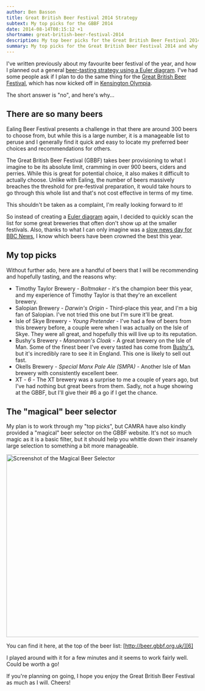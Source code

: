 ```yaml
---
author: Ben Basson
title: Great British Beer Festival 2014 Strategy
subtext: My top picks for the GBBF 2014
date: 2014-08-14T08:15:12 +1
shortname: great-british-beer-festival-2014
description: My top beer picks for the Great British Beer Festival 2014 and why I didn't create a Euler diagram this time.
summary: My top picks for the Great British Beer Festival 2014 and why I didn't create a Euler diagram this time.
---
```


I've written previously about my favourite beer festival of the year, and how I planned out a general [beer-tasting strategy using a Euler diagram][1]. I've had some people ask if I plan to do the same thing for the [Great British Beer Festival][2], which has now kicked off in [Kensington Olympia][3].

The short answer is "no", and here's why...

There are so many beers
-----------------------

Ealing Beer Festival presents a challenge in that there are around 300 beers to choose from, but while this is a large number, it is a manageable list to peruse and I generally find it quick and easy to locate my preferred beer choices and recommendations for others.

The Great British Beer Festival (GBBF) takes beer provisioning to what I imagine to be its absolute limit, cramming in over 900 beers, ciders and perries. While this is great for potential choice, it also makes it difficult to actually choose. Unlike with Ealing, the number of beers massively breaches the threshold for pre-festival preparation, it would take hours to go through this whole list and that's not cost effective in terms of my time.

This shouldn't be taken as a complaint, I'm really looking forward to it!

So instead of creating a [Euler diagram][1] again, I decided to quickly scan the list for some great breweries that often don't show up at the smaller festivals. Also, thanks to what I can only imagine was a [slow news day for BBC News][4], I know which beers have been crowned the best this year. 

My top picks
------------

Without further ado, here are a handful of beers that I will be recommending and hopefully tasting, and the reasons why:

* Timothy Taylor Brewery - *Boltmaker* - it's the champion beer this year, and my experience of Timothy Taylor is that they're an excellent brewery.
* Salopian Brewery - *Darwin's Origin* - Third-place this year, and I'm a big fan of Salopian. I've not tried this one but I'm sure it'll be great.
* Isle of Skye Brewery - *Young Pretender* - I've had a few of beers from this brewery before, a couple were when I was actually on the Isle of Skye. They were all great, and hopefully this will live up to its reputation.
* Bushy's Brewery - *Manannan's Cloak* - A great brewery on the Isle of Man. Some of the finest beer I've every tasted has come from [Bushy's][5], but it's incredibly rare to see it in England. This one is likely to sell out fast.
* Okells Brewery - *Special Manx Pale Ale (SMPA)* - Another Isle of Man brewery with consistently excellent beer. 
* XT - *6* - The XT brewery was a surprise to me a couple of years ago, but I've had nothing but great beers from them. Sadly, not a huge showing at the GBBF, but I'll give their #6 a go if I get the chance.

The "magical" beer selector
---------------------------

My plan is to work through my "top picks", but CAMRA have also kindly provided a "magical" beer selector on the GBBF website. It's not so much magic as it is a basic filter, but it should help you whittle down their insanely large selection to something a bit more manageable.

<img src="/images/blog/beer-selector.png" width="600" height="478" markdown="1" alt="Screenshot of the Magical Beer Selector">

You can find it here, at the top of the beer list: [http://beer.gbbf.org.uk/][6]

I played around with it for a few minutes and it seems to work fairly well. Could be worth a go!

If you're planning on going, I hope you enjoy the Great British Beer Festival as much as I will. Cheers!

[1]: /blog/beer-euler-diagram-ealing-2014
[2]: http://gbbf.org.uk/
[3]: http://www.olympia.co.uk/
[4]: http://www.bbc.co.uk/news/uk-england-leeds-28769152
[5]: http://en.wikipedia.org/wiki/Bushy%27s_Brewery
[6]: http://beer.gbbf.org.uk/